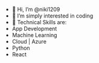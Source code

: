 - 👋 Hi, I’m @niki1209
- 👀 I’m simply interested in coding
- 🌱 Technical Skills are:
- App Development
- Machine Learning
- Cloud | Azure
- Python
- React


